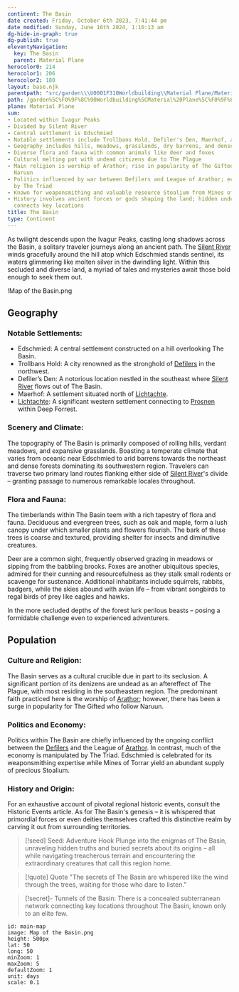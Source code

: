 ```yaml
---
continent: The Basin
date created: Friday, October 6th 2023, 7:41:44 pm
date modified: Sunday, June 16th 2024, 1:16:13 am
dg-hide-in-graph: true
dg-publish: true
eleventyNavigation:
  key: The Basin
  parent: Material Plane
herocolor0: 214
herocolor1: 206
herocolor2: 180
layout: base.njk
parentpath: "src/garden\\\U0001F310Worldbuilding\\Material Plane/Material Plane.md"
path: /garden%5C%F0%9F%8C%90Worldbuilding%5CMaterial%20Plane%5C%F0%9F%8F%9E%EF%B8%8FThe%20Basin/The%20Basin/
plane: Material Plane
sum:
- Located within Ivagur Peaks
- Divided by Silent River
- Central settlement is Edschmied
- Notable settlements include Trollbans Hold, Defiler's Den, Maerhof, and Lichtachte
- Geography includes hills, meadows, grasslands, dry barrens, and dense forests
- Diverse flora and fauna with common animals like deer and foxes
- Cultural melting pot with undead citizens due to The Plague
- Main religion is worship of Arathor; rise in popularity of The Gifted who follow
  Naruun
- Politics influenced by war between Defilers and League of Arathor; economy controlled
  by The Triad
- Known for weaponsmithing and valuable resource Stoalium from Mines of Torrar
- History involves ancient forces or gods shaping the land; hidden underground network
  connects key locations
title: The Basin
type: Continent
---
```


As twilight descends upon the Ivagur Peaks, casting long shadows across the Basin, a solitary traveler journeys along an ancient path. The [Silent River](/garden/%F0%9F%8C%90Worldbuilding%5CMaterial%20Plane%5C%F0%9F%8F%9E%EF%B8%8FThe%20Basin/Silent%20River) winds gracefully around the hill atop which Edschmied stands sentinel, its waters glimmering like molten silver in the dwindling light. Within this secluded and diverse land, a myriad of tales and mysteries await those bold enough to seek them out.

!Map of the Basin.png

## Geography
### Notable Settlements:
- Edschmied: A central settlement constructed on a hill overlooking The Basin.
- Trollbans Hold: A city renowned as the stronghold of [Defilers](/garden/%F0%9F%8C%90Worldbuilding%5CMaterial%20Plane%5C%F0%9F%8F%9E%EF%B8%8FThe%20Basin%5CFactions%5CDefilers/Defilers) in the northwest.
- Defiler’s Den: A notorious location nestled in the southeast where [Silent River](/garden/%F0%9F%8C%90Worldbuilding%5CMaterial%20Plane%5C%F0%9F%8F%9E%EF%B8%8FThe%20Basin/Silent%20River) flows out of The Basin.
- Maerhof: A settlement situated north of [Lichtachte](/garden/%F0%9F%8C%90Worldbuilding%5CMaterial%20Plane%5C%F0%9F%8F%9E%EF%B8%8FThe%20Basin%5CRegions%5CLichtachte/Lichtachte).
- [Lichtachte](/garden/%F0%9F%8C%90Worldbuilding%5CMaterial%20Plane%5C%F0%9F%8F%9E%EF%B8%8FThe%20Basin%5CRegions%5CLichtachte/Lichtachte): A significant western settlement connecting to [Prosnen](/garden/%F0%9F%8C%90Worldbuilding%5CMaterial%20Plane%5C%F0%9F%8F%9E%EF%B8%8FThe%20Basin%5CRegions%5CProsnen/Prosnen) within Deep Forrest.

### Scenery and Climate:

The topography of The Basin is primarily composed of rolling hills, verdant meadows, and expansive grasslands. Boasting a temperate climate that varies from oceanic near Edschmied to arid barrens towards the northeast and dense forests dominating its southwestern region. Travelers can traverse two primary land routes flanking either side of [Silent River](/garden/%F0%9F%8C%90Worldbuilding%5CMaterial%20Plane%5C%F0%9F%8F%9E%EF%B8%8FThe%20Basin/Silent%20River)'s divide – granting passage to numerous remarkable locales throughout.

### Flora and Fauna:

The timberlands within The Basin teem with a rich tapestry of flora and fauna. Deciduous and evergreen trees, such as oak and maple, form a lush canopy under which smaller plants and flowers flourish. The bark of these trees is coarse and textured, providing shelter for insects and diminutive creatures.

Deer are a common sight, frequently observed grazing in meadows or sipping from the babbling brooks. Foxes are another ubiquitous species, admired for their cunning and resourcefulness as they stalk small rodents or scavenge for sustenance. Additional inhabitants include squirrels, rabbits, badgers, while the skies abound with avian life – from vibrant songbirds to regal birds of prey like eagles and hawks.

In the more secluded depths of the forest lurk perilous beasts – posing a formidable challenge even to experienced adventurers.

## Population
### Culture and Religion:

The Basin serves as a cultural crucible due in part to its seclusion. A significant portion of its denizens are undead as an aftereffect of The Plague, with most residing in the southeastern region. The predominant faith practiced here is the worship of [Arathor](/garden/%F0%9F%8C%90Worldbuilding%5CNether%20Plane%5CGods/Arathor); however, there has been a surge in popularity for The Gifted who follow Naruun.

### Politics and Economy:

Politics within The Basin are chiefly influenced by the ongoing conflict between the [Defilers](/garden/%F0%9F%8C%90Worldbuilding%5CMaterial%20Plane%5C%F0%9F%8F%9E%EF%B8%8FThe%20Basin%5CFactions%5CDefilers/Defilers) and the League of [Arathor](/garden/%F0%9F%8C%90Worldbuilding%5CNether%20Plane%5CGods/Arathor). In contrast, much of the economy is manipulated by The Triad. Edschmied is celebrated for its weaponsmithing expertise while Mines of Torrar yield an abundant supply of precious Stoalium.

### History and Origin:

For an exhaustive account of pivotal regional historic events, consult the Historic Events article. As for The Basin's genesis – it is whispered that primordial forces or even deities themselves crafted this distinctive realm by carving it out from surrounding territories.

> [!seed] Seed: Adventure Hook
> Plunge into the enigmas of The Basin, unraveling hidden truths and buried secrets about its origins – all while navigating treacherous terrain and encountering the extraordinary creatures that call this region home.

> [!quote] Quote
> "The secrets of The Basin are whispered like the wind through the trees, waiting for those who dare to listen."

>[!secret]- 
> Tunnels of the Basin: There is a concealed subterranean network connecting key locations throughout The Basin, known only to an elite few.

```leaflet
id: main-map
image: Map of the Basin.png
height: 500px
lat: 50
long: 50
minZoom: 1
maxZoom: 5
defaultZoom: 1
unit: days
scale: 0.1
```